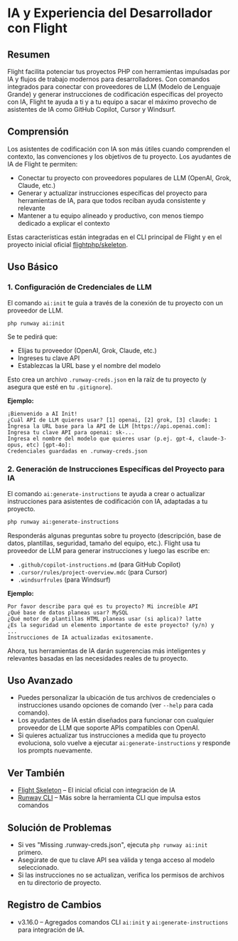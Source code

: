 # IA y Experiencia del Desarrollador con Flight

## Resumen

Flight facilita potenciar tus proyectos PHP con herramientas impulsadas por IA y flujos de trabajo modernos para desarrolladores. Con comandos integrados para conectar con proveedores de LLM (Modelo de Lenguaje Grande) y generar instrucciones de codificación específicas del proyecto con IA, Flight te ayuda a ti y a tu equipo a sacar el máximo provecho de asistentes de IA como GitHub Copilot, Cursor y Windsurf.

## Comprensión

Los asistentes de codificación con IA son más útiles cuando comprenden el contexto, las convenciones y los objetivos de tu proyecto. Los ayudantes de IA de Flight te permiten:
- Conectar tu proyecto con proveedores populares de LLM (OpenAI, Grok, Claude, etc.)
- Generar y actualizar instrucciones específicas del proyecto para herramientas de IA, para que todos reciban ayuda consistente y relevante
- Mantener a tu equipo alineado y productivo, con menos tiempo dedicado a explicar el contexto

Estas características están integradas en el CLI principal de Flight y en el proyecto inicial oficial [flightphp/skeleton](https://github.com/flightphp/skeleton).

## Uso Básico

### 1. Configuración de Credenciales de LLM

El comando `ai:init` te guía a través de la conexión de tu proyecto con un proveedor de LLM.

```bash
php runway ai:init
```

Se te pedirá que:
- Elijas tu proveedor (OpenAI, Grok, Claude, etc.)
- Ingreses tu clave API
- Establezcas la URL base y el nombre del modelo

Esto crea un archivo `.runway-creds.json` en la raíz de tu proyecto (y asegura que esté en tu `.gitignore`).

**Ejemplo:**
```
¡Bienvenido a AI Init!
¿Cuál API de LLM quieres usar? [1] openai, [2] grok, [3] claude: 1
Ingresa la URL base para la API de LLM [https://api.openai.com]:
Ingresa tu clave API para openai: sk-...
Ingresa el nombre del modelo que quieres usar (p.ej. gpt-4, claude-3-opus, etc) [gpt-4o]:
Credenciales guardadas en .runway-creds.json
```

### 2. Generación de Instrucciones Específicas del Proyecto para IA

El comando `ai:generate-instructions` te ayuda a crear o actualizar instrucciones para asistentes de codificación con IA, adaptadas a tu proyecto.

```bash
php runway ai:generate-instructions
```

Responderás algunas preguntas sobre tu proyecto (descripción, base de datos, plantillas, seguridad, tamaño del equipo, etc.). Flight usa tu proveedor de LLM para generar instrucciones y luego las escribe en:
- `.github/copilot-instructions.md` (para GitHub Copilot)
- `.cursor/rules/project-overview.mdc` (para Cursor)
- `.windsurfrules` (para Windsurf)

**Ejemplo:**
```
Por favor describe para qué es tu proyecto? Mi increíble API
¿Qué base de datos planeas usar? MySQL
¿Qué motor de plantillas HTML planeas usar (si aplica)? latte
¿Es la seguridad un elemento importante de este proyecto? (y/n) y
...
Instrucciones de IA actualizadas exitosamente.
```

Ahora, tus herramientas de IA darán sugerencias más inteligentes y relevantes basadas en las necesidades reales de tu proyecto.

## Uso Avanzado

- Puedes personalizar la ubicación de tus archivos de credenciales o instrucciones usando opciones de comando (ver `--help` para cada comando).
- Los ayudantes de IA están diseñados para funcionar con cualquier proveedor de LLM que soporte APIs compatibles con OpenAI.
- Si quieres actualizar tus instrucciones a medida que tu proyecto evoluciona, solo vuelve a ejecutar `ai:generate-instructions` y responde los prompts nuevamente.

## Ver También

- [Flight Skeleton](https://github.com/flightphp/skeleton) – El inicial oficial con integración de IA
- [Runway CLI](/awesome-plugins/runway) – Más sobre la herramienta CLI que impulsa estos comandos

## Solución de Problemas

- Si ves "Missing .runway-creds.json", ejecuta `php runway ai:init` primero.
- Asegúrate de que tu clave API sea válida y tenga acceso al modelo seleccionado.
- Si las instrucciones no se actualizan, verifica los permisos de archivos en tu directorio de proyecto.

## Registro de Cambios

- v3.16.0 – Agregados comandos CLI `ai:init` y `ai:generate-instructions` para integración de IA.